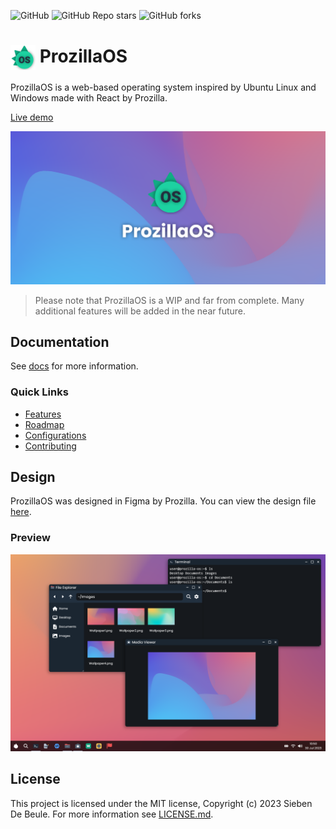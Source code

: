 <img alt="GitHub" src="https://img.shields.io/github/license/prozilla/Prozilla-OS?style=flat-square&color=red&label=License"> <img alt="GitHub Repo stars" src="https://img.shields.io/github/stars/prozilla/prozilla-os?style=flat-square&color=yellow&label=%E2%AD%90">  <img alt="GitHub forks" src="https://img.shields.io/github/forks/prozilla/prozilla-os?style=flat-square&color=blue&label=Forks">

# <img src="public/media/logo.svg" width=40 height=40 style="vertical-align: middle; background: none;"/> ProzillaOS

ProzillaOS is a web-based operating system inspired by Ubuntu Linux and Windows made with React by Prozilla.

[Live demo](https://os.prozilla.dev/)

<img src="public/media/Banner2.png"/>

> Please note that ProzillaOS is a WIP and far from complete. Many additional features will be added in the near future.

## Documentation

See [docs](docs/README.md) for more information.

### Quick Links

- [Features](docs/features/README.md)
- [Roadmap](docs/roadmap/README.md)
- [Configurations](docs/configurations/README.md)
- [Contributing](docs/contributing/README.md)

## Design

ProzillaOS was designed in Figma by Prozilla. You can view the design file [here](https://www.figma.com/file/bEE5RyWgV0QILcXpZWEk2r/ProzillaOS?type=design&node-id=0%3A1&mode=design&t=7KR1tKCp9H5cK3hf-1).

### Preview

<img src="public/media/screenshots/Screenshot1.png"/>

## License

This project is licensed under the MIT license, Copyright (c) 2023 Sieben De Beule. For more information see [LICENSE.md](LICENSE.md).
